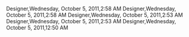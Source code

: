 ﻿Designer,Wednesday, October 5, 2011,2:58 AMDesigner,Wednesday, October 5, 2011,2:58 AMDesigner,Wednesday, October 5, 2011,2:53 AMDesigner,Wednesday, October 5, 2011,2:53 AMDesigner,Wednesday, October 5, 2011,12:50 AM